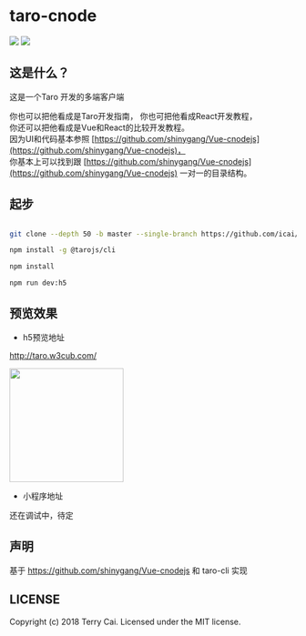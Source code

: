 # taro-cnode

<!-- [![Greenkeeper badge](https://badges.greenkeeper.io/icai/taro-cnode.svg)](https://greenkeeper.io/) -->
[![](https://travis-ci.org/icai/taro-cnode.svg?branch=master)](https://travis-ci.org/icai/taro-cnode)
[![](https://img.shields.io/badge/License-MIT-green.svg)](LICENSE)


## 这是什么？

这是一个Taro 开发的多端客户端

你也可以把他看成是Taro开发指南， 
你也可把他看成React开发教程，  
你还可以把他看成是Vue和React的比较开发教程。   
因为UI和代码基本参照 [https://github.com/shinygang/Vue-cnodejs](https://github.com/shinygang/Vue-cnodejs)，  
你基本上可以找到跟 [https://github.com/shinygang/Vue-cnodejs](https://github.com/shinygang/Vue-cnodejs) 一对一的目录结构。




## 起步

```bash

git clone --depth 50 -b master --single-branch https://github.com/icai/taro-cnode.git && cd taro-cnode

npm install -g @tarojs/cli

npm install

npm run dev:h5

```



## 预览效果

- h5预览地址

http://taro.w3cub.com/

<img src="https://user-images.githubusercontent.com/1061012/45255911-2542e080-b3c1-11e8-90bf-4be7cd765516.png" width="200" height="200"/>

- 小程序地址

还在调试中，待定




## 声明

基于 https://github.com/shinygang/Vue-cnodejs 和 taro-cli 实现



## LICENSE

Copyright (c) 2018 Terry Cai. Licensed under the MIT license.
